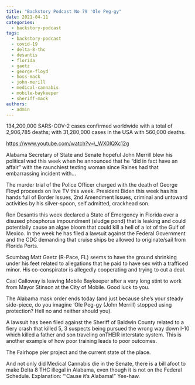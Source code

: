 ```yaml
---
title: "Backstory Podcast No 79 'Ole Peg-gy"
date: 2021-04-11
categories: 
  - backstory-podcast
tags: 
  - backstory-podcast
  - covid-19
  - delta-8-thc
  - desantis
  - florida
  - gaetz
  - george-floyd
  - hoss-mack
  - john-merill
  - medical-cannabis
  - mobile-baykeeper
  - sheriff-mack
authors: 
  - admin
---
```


134,200,000 SARS-COV-2 cases confirmed worldwide with a total of 2,906,785 deaths; with 31,280,000 cases in the USA with 560,000 deaths.

https://www.youtube.com/watch?v=\_WX0IQXc12g

Alabama Secretary of State and Senate hopeful John Merrill blew his political wad this week when he announced that he “did in fact have an affair” with the raunchiest texting woman since Raines had that embarrassing incident with…

The murder trial of the Police Officer charged with the death of George Floyd proceeds on live TV this week. President Biden this week has his hands full of Border Issues, 2nd Amendment Issues, criminal and untoward activities by his silver-spoon, self admitted, crackhead son.

Ron Desantis this week declared a State of Emergency in Florida over a disused phosphorus impoundment (sludge pond) that is leaking and could potentially cause an algae bloom that could kill a hell of a lot of the Gulf of Mexico. In the week he has filed a lawsuit against the Federal Government and the CDC demanding that cruise ships be allowed to originate/sail from Florida Ports.

Scumbag Matt Gaetz (R-Pace, FL) seems to have the ground shrinking under his feet related to allegations that he paid to have sex with a trafficed minor. His co-conspirator is allegedly cooperating and trying to cut a deal.

Casi Calloway is leaving Mobile Baykeeper after a very long stint to work from Mayor Stinson at the City of Mobile. Good luck to you.

The Alabama mask order ends today (and just because she’s your steady side-piece, do you imagine ‘Ole Peg-gy (John Merrill) stopped using protection? Hell no and neither should you).

A lawsuit has been filed against the Sheriff of Baldwin County related to a fiery crash that killed 5, 3 suspects being pursued the wrong way down I-10 which killed a father and son traveling onTHEIR interstate system. This is another example of how poor training leads to poor outcomes.

The Fairhope pier project and the current state of the place.

And not only did Medical Cannabis die in the Senate, there is a bill afoot to make Delta 8 THC illegal in Alabama, even though it is not on the Federal Schedule. Explanation: “‘Cause it’s Alabama!” Yee-haw.
